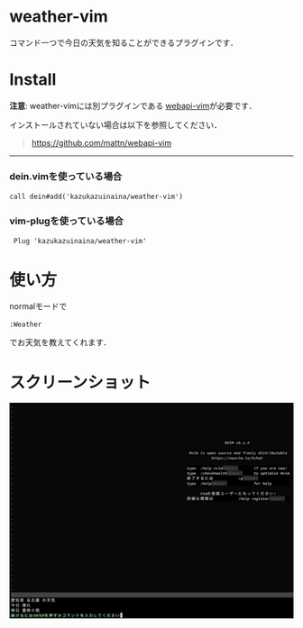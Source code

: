 # weather-vim

コマンド一つで今日の天気を知ることができるプラグインです．

# Install

**注意**: weather-vimには別プラグインである
[webapi-vim](https://github.com/mattn/webapi-vim)が必要です．

インストールされていない場合は以下を参照してください．

> https://github.com/mattn/webapi-vim

---

### dein.vimを使っている場合

```
call dein#add('kazukazuinaina/weather-vim')
```

### vim-plugを使っている場合

```
 Plug 'kazukazuinaina/weather-vim'
```

# 使い方

normalモードで

```
:Weather
```
でお天気を教えてくれます．

# スクリーンショット

![例](./weather-vim.png)

